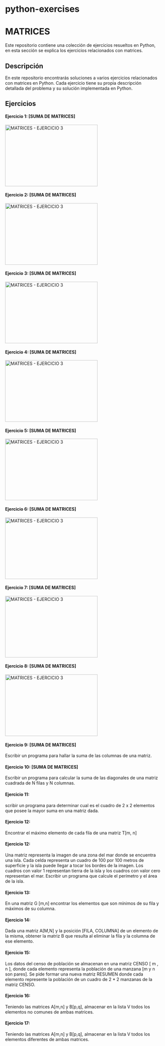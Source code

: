 # python-exercises


# MATRICES

Este repositorio contiene una colección de ejercicios resueltos en Python, en esta sección se explica los ejercicios relacionados con matrices.

## Descripción

En este repositorio encontrarás soluciones a varios ejercicios relacionados con matrices en Python. Cada ejercicio tiene su propia descripción detallada del problema y su solución implementada en Python.

## Ejercicios

#### Ejercicio 1: [SUMA DE MATRICES]
<img src="https://github.com/CielitoM/python-exercises/assets/159088152/8ad7dddf-e6c3-4cea-90f3-8b3806182887" alt="MATRICES - EJERCICIO 3" width="300" height="200">

#### Ejercicio 2: [SUMA DE MATRICES]
<img src="https://github.com/CielitoM/python-exercises/assets/159088152/27222a2e-6353-49c1-a359-157783dbb950" alt="MATRICES - EJERCICIO 3" width="300" height="200">

#### Ejercicio 3: [SUMA DE MATRICES]
<img src="https://github.com/CielitoM/python-exercises/assets/159088152/cf8fdd59-da22-4aa3-b28f-ccc772ea6cb7" alt="MATRICES - EJERCICIO 3" width="300" height="200">

#### Ejercicio 4: [SUMA DE MATRICES]
<img src="https://github.com/CielitoM/python-exercises/assets/159088152/8d592a24-ba7a-47ba-9360-aa1200ae20c8" alt="MATRICES - EJERCICIO 3" width="300" height="200">

#### Ejercicio 5: [SUMA DE MATRICES]
<img src="https://github.com/CielitoM/python-exercises/assets/159088152/ffe8e8ab-a10c-4240-bc2a-5abfb2ff9110" alt="MATRICES - EJERCICIO 3" width="300" height="200">

#### Ejercicio 6: [SUMA DE MATRICES]
<img src="https://github.com/CielitoM/python-exercises/assets/159088152/f1c00546-83cd-4ab9-8f5f-4b5936b5903f" alt="MATRICES - EJERCICIO 3" width="300" height="200">

#### Ejercicio 7: [SUMA DE MATRICES]
<img src="https://github.com/CielitoM/python-exercises/assets/159088152/a15e427e-09f0-44aa-bbf8-be8b64ff8802" alt="MATRICES - EJERCICIO 3" width="300" height="200">

#### Ejercicio 8: [SUMA DE MATRICES]
<img src="https://github.com/CielitoM/python-exercises/assets/159088152/5090fa69-b821-4f28-9b89-185297bbe71c" alt="MATRICES - EJERCICIO 3" width="300" height="200">

#### Ejercicio 9: [SUMA DE MATRICES] 
Escribir un programa para hallar la suma de las columnas de una matriz.
#### Ejercicio 10: [SUMA DE MATRICES]  
Escribir un programa para calcular la suma de las diagonales de una matriz cuadrada de N filas y N columnas.
#### Ejercicio 11: 
scribir un programa para determinar cual es el cuadro de 2 x 2 elementos que posee la mayor suma en una matriz dada.
#### Ejercicio 12:  
Encontrar el máximo elemento de cada fila de una matriz T[m, n]

#### Ejercicio 12: 
Una matriz representa la imagen de una zona del mar donde se encuentra una isla. Cada celda representa un cuadro de 100 por 100 metros de superficie y la isla puede llegar a tocar los bordes de la imagen. Los cuadros con valor 1 representan tierra de la isla y los cuadros con valor cero representan el mar. Escribir un programa que calcule el perímetro y el área de la isla.

#### Ejercicio 13:  
En una matriz G [m,n] encontrar los elementos que son mínimos de su fila y máximos de su columna.

#### Ejercicio 14:  
Dada una matriz A[M,N] y la posición [FILA, COLUMNA] de un elemento de la misma, obtener la matriz B que resulta al eliminar la fila y la columna de ese elemento.

#### Ejercicio 15:  
Los datos del censo de población se almacenan en una matriz CENSO [ m , n ], donde cada elemento representa la población de una manzana [m y n son pares]. Se pide formar una nueva matriz RESUMEN donde cada elemento represente la población de un cuadro de 2 * 2 manzanas de la matriz CENSO.

#### Ejercicio 16:  
Teniendo las matrices A[m,n] y B[p,q], almacenar en la lista V todos los elementos no comunes de ambas matrices.

#### Ejercicio 17:
Teniendo las matrices A[m,n] y B[p,q], almacenar en la lista V todos los elementos diferentes de ambas matrices.



